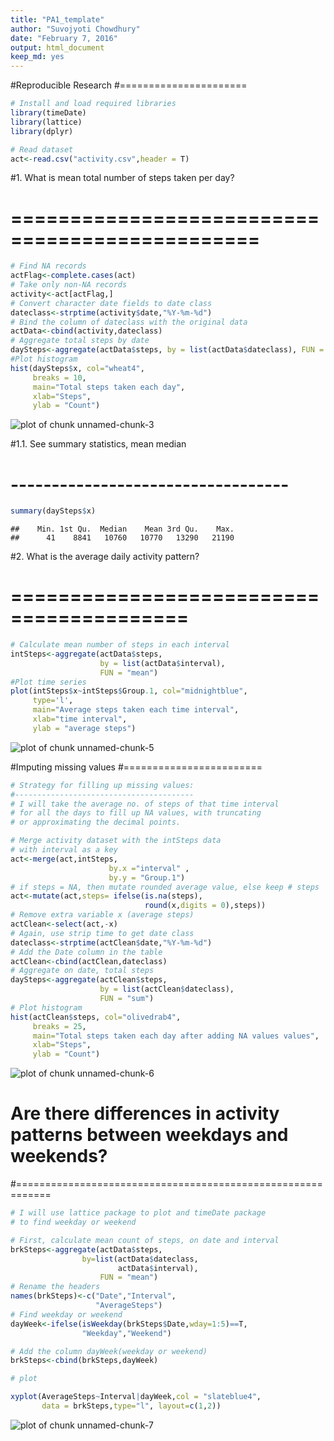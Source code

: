 ```yaml
---
title: "PA1_template"
author: "Suvojyoti Chowdhury"
date: "February 7, 2016"
output: html_document
keep_md: yes
---
```

#Reproducible Research
#======================

```r
# Install and load required libraries
library(timeDate)
library(lattice)
library(dplyr)
```

```r
# Read dataset
act<-read.csv("activity.csv",header = T)
```
#1. What is mean total number of steps taken per day?
#   ===============================================

```r
# Find NA records
actFlag<-complete.cases(act)
# Take only non-NA records
activity<-act[actFlag,]
# Convert character date fields to date class
dateclass<-strptime(activity$date,"%Y-%m-%d")
# Bind the column of dateclass with the original data
actData<-cbind(activity,dateclass)
# Aggregate total steps by date
daySteps<-aggregate(actData$steps, by = list(actData$dateclass), FUN = "sum")
#Plot histogram
hist(daySteps$x, col="wheat4", 
     breaks = 10,
     main="Total steps taken each day", 
     xlab="Steps",
     ylab = "Count")
```

![plot of chunk unnamed-chunk-3](figure/unnamed-chunk-3-1.png)

#1.1. See summary statistics, mean median
#     ----------------------------------

```r
summary(daySteps$x)
```

```
##    Min. 1st Qu.  Median    Mean 3rd Qu.    Max. 
##      41    8841   10760   10770   13290   21190
```


#2. What is the average daily activity pattern?
#   =========================================


```r
# Calculate mean number of steps in each interval
intSteps<-aggregate(actData$steps, 
                    by = list(actData$interval), 
                    FUN = "mean")
#Plot time series
plot(intSteps$x~intSteps$Group.1, col="midnightblue", 
     type='l',
     main="Average steps taken each time interval", 
     xlab="time interval",
     ylab = "average steps")
```

![plot of chunk unnamed-chunk-5](figure/unnamed-chunk-5-1.png)

#Imputing missing values
#========================

```r
# Strategy for filling up missing values:
#----------------------------------------
# I will take the average no. of steps of that time interval 
# for all the days to fill up NA values, with truncating  
# or approximating the decimal points.

# Merge activity dataset with the intSteps data
# with interval as a key
act<-merge(act,intSteps,
                      by.x ="interval" ,
                      by.y = "Group.1")
# if steps = NA, then mutate rounded average value, else keep # steps
act<-mutate(act,steps= ifelse(is.na(steps),
                              round(x,digits = 0),steps))
# Remove extra variable x (average steps)
actClean<-select(act,-x)
# Again, use strip time to get date class
dateclass<-strptime(actClean$date,"%Y-%m-%d")
# Add the Date column in the table
actClean<-cbind(actClean,dateclass)
# Aggregate on date, total steps
daySteps<-aggregate(actClean$steps, 
                    by = list(actClean$dateclass), 
                    FUN = "sum")
# Plot histogram
hist(actClean$steps, col="olivedrab4", 
     breaks = 25,
     main="Total steps taken each day after adding NA values values", 
     xlab="Steps",
     ylab = "Count")
```

![plot of chunk unnamed-chunk-6](figure/unnamed-chunk-6-1.png)

# Are there differences in activity patterns between weekdays and weekends?
#============================================================

```r
# I will use lattice package to plot and timeDate package
# to find weekday or weekend

# First, calculate mean count of steps, on date and interval
brkSteps<-aggregate(actData$steps, 
                by=list(actData$dateclass,
                        actData$interval), 
                    FUN = "mean")
# Rename the headers
names(brkSteps)<-c("Date","Interval",
                   "AverageSteps")
# Find weekday or weekend
dayWeek<-ifelse(isWeekday(brkSteps$Date,wday=1:5)==T,
                "Weekday","Weekend")

# Add the column dayWeek(weekday or weekend)
brkSteps<-cbind(brkSteps,dayWeek)

# plot

xyplot(AverageSteps~Interval|dayWeek,col = "slateblue4",
       data = brkSteps,type="l", layout=c(1,2))
```

![plot of chunk unnamed-chunk-7](figure/unnamed-chunk-7-1.png)

